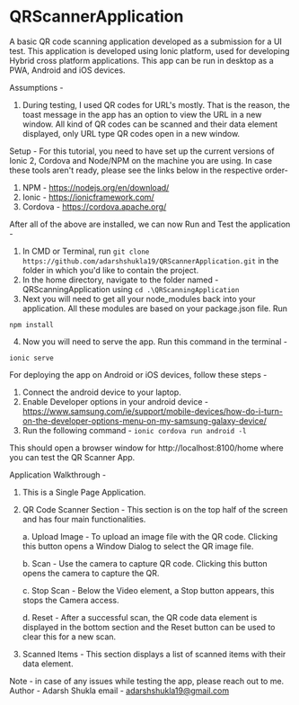 # QRScannerApplication
 A basic QR code scanning application developed as a submission for a UI test. 
 This application is developed using Ionic platform, used for developing Hybrid cross platform applications. 
 This app can be run in desktop as a PWA, Android and iOS devices. 

Assumptions - 
1. During testing, I used QR codes for URL's mostly. That is the reason, the toast message in the app has an option to view the URL in a new window. All kind of QR codes can be scanned and their data element displayed, only URL type QR codes open in a new window.

Setup -
For this tutorial, you need to have set up the current versions of Ionic 2, Cordova and Node/NPM on the machine you are using. In case these tools aren't ready, please see the links below in the respective order-
1. NPM - https://nodejs.org/en/download/
2. Ionic - https://ionicframework.com/
3. Cordova - https://cordova.apache.org/

After all of the above are installed, we can now Run and Test the application -
1. In CMD or Terminal, run ```git clone https://github.com/adarshshukla19/QRScannerApplication.git``` in the folder in which you'd like to contain the project.
2. In the home directory, navigate to the folder named - QRScanningApplication using ```cd .\QRScanningApplication```
3. Next you will need to get all your node_modules back into your application. All these modules are based on your package.json file. Run 

```npm install```

4. Now you will need to serve the app. Run this command in the terminal -

```ionic serve```

For deploying the app on Android or iOS devices, follow these steps -
1. Connect the android device to your laptop.
2. Enable Developer options in your android device - https://www.samsung.com/ie/support/mobile-devices/how-do-i-turn-on-the-developer-options-menu-on-my-samsung-galaxy-device/
3. Run the following command - 
```ionic cordova run android -l ```

This should open a browser window for http://localhost:8100/home where you can test the QR Scanner App. 

Application Walkthrough -
1. This is a Single Page Application. 
2. QR Code Scanner Section - This section is on the top half of the screen and has four main functionalities. 

    a. Upload Image - To upload an image file with the QR code. Clicking this button opens a Window Dialog to select the QR image file.

    b. Scan - Use the camera to capture QR code. Clicking this button opens the camera to capture the QR. 
    
    c. Stop Scan - Below the Video element, a Stop button appears, this stops the Camera access. 
    
    d. Reset - After a successful scan, the QR code data element is displayed in the bottom section and the Reset button can be used to clear this for a new scan. 

3. Scanned Items - This section displays a list of scanned items with their data element. 

Note - in case of any issues while testing the app, please reach out to me.
Author - Adarsh Shukla
email -  adarshshukla19@gmail.com
